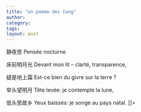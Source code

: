 ```yaml
---
title: "un poème des tang"
author:
category: 
tags: 
layout: post
---
```



静夜思                  Pensée nocturne

床前明月光              Devant mon lit – clarté, transparence,

疑是地上霜              Est-ce bien du givre sur la terre ?

举头望明月              Tête levée: je contemple la lune,

低头思故乡              Yeux baissés: je songe au pays natal. ]]>

